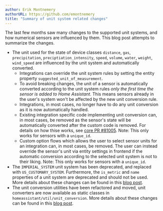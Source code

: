 ```yaml
---
author: Erik Montnemery
authorURL: https://github.com/emontnemery
title: "Summary of unit system related changes"
---
```


The last few months saw many changes to the supported unit systems, and how numerical sensors are influenced by them. This blog post attempts to summarize the changes.

- The unit used for the state of device classes `distance`, `gas`, `precipitation`, `preciptiation_intensity`, `speed`, `volume`, `water`, `weight`, `wind_speed` are influenced by the unit system and automatically converted.
  - Integrations can override the unit system rules by setting the entity property `suggested_unit_of_measurement`.
  - To avoid breaking changes, the unit of a sensor is automatically converted according to the unit system rules *only the first time the sensor is added to Home Assistant*. This means sensors already in the user's system won't be affected by the new unit conversion rule.
  - Integrations, in most cases, no longer have to do any unit conversion as it is now automatically handled.
  - Existing integration specific code implementing unit conversion can, in most cases, be removed as the sensor's state will be automatically converted after the custom code is removed. For details on how thise works, see [core PR #81005](https://github.com/home-assistant/core/pull/81005). Note: This only works for sensors with a `unique_id`.
  - Custom option flows which allows the user to select sensor units for an integration can, in most cases, be removed. The user can instead override the sensor's unit via entity settings in frontend if the automatic conversion according to the selected unit system is not to their liking. Note: This only works for sensors with a `unique_id`.
- The `IMPERIAL_SYSTEM` unit system has been deprecated, and replaced with `US_CUSTOMARY_SYSTEM`. Furthermore, the `is_metric` and `name` properties of a unit system are deprecated and should not be used. More details about these changes can be found in this [blog post](blog/2022/10/14/deprecate-unit-system).
- The unit conversion utilities have been refactored and moved, unit converters are now available as static classes in `homeassistant/util/unit_conversion`. More details about these changes can be found in this [blog post](blog/2022/09/28/deprecate-conversion-utilities).
